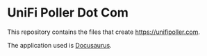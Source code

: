 # UniFi Poller Dot Com

This repository contains the files that create https://unifipoller.com.

The application used is [Docusaurus](https://docusaurus.io).
